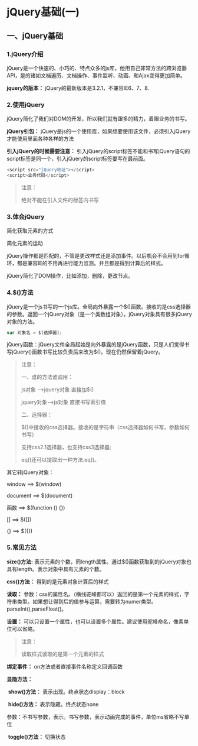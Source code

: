 # jQuery基础(一)

## 一、jQuery基础

### 1.jQuery介绍

jQuery是一个快速的、小巧的、特点众多的js库，他用自己非常方法的跨浏览器API，是的诸如文档遍历、文档操作、事件监听、动画、和Ajax变得更加简单。

**jquery的版本：** jQuery的最新版本是3.2.1，不兼容IE6、7、8.

### 2.使用jQuery

jQuery简化了我们对DOM的开发，所以我们就有跟多的精力，着眼业务的书写。

**jQuery引包：** jQuery是js的一个使用库，如果想要使用该文件，必须引入jQuery才能使用里面各种各样的方法

**引入jQuery的时候需要注意：** 引入jQuery的script标签不能和书写jQuery语句的script标签是同一个，引入jQuery的script标签要写在最前面。

```js
<script src="jQuery地址"></script>
<script>业务代码</script>
```

> 注意：
>
> 绝对不能在引入文件的标签内书写

### 3.体会jQuery

简化获取元素的方式

简化元素的运动

jQuery操作都是匹配的，不管是更改样式还是添加事件。以后机会不会用到for循环，都是兼容IE的不用再进行能力监测。并且都是得到计算后的样式。

jQuery简化了DOM操作，比如添加，删除，更改节点。

### 4.$()方法

jQuery是一个js书写的一个js库。全局向外暴露一个$()函数。接收的是css选择器的参数。返回一个jQuery对象（是一个类数组对象）。jQuery对象具有很多jQuery对象的方法。

```js
var 对象名 = $(选择器);
```

jQuery函数：jQuery文件全局起始是向外暴露的是jQuery函数，只是人们觉得书写jQuery()函数书写比较负责后来改为$()。现在仍然保留着jQuery。

> 注意：
>
> 一、谁的方法谁调用：
>
> js对象 -->jquery对象 直接加$()
>
> jquery对象-->js对象  直接书写索引值
>
> 二、选择器：
>
> $()中接收的css选择器。接收的是字符串（css选择器如何书写，参数如何书写）
>
> 支持css2.1选择器，也支持css3选择器;
>
> eq()还可以提取出一种方法.eq()。

其它转jQuery对象：

window ==> $(window)

document ==> $(document)

函数 ==> $(function () {})

[] ==> $([])

{} ==> $({})

### 5.常见方法

**size()方法:** 表示元素的个数，同length属性。通过$()函数获取到的jQuery对象也具有length。表示对象中具有元素的个数。



**css()方法：** 得到的是元素对象计算后的样式

**读取：** 参数：css的属性名。（横线驼峰都可以）返回的是第一个元素的样式，字符串类型。如果想让得到后的值参与运算，需要转为numer类型。parseInt(),parseFloat()。

**设置：** 可以只设置一个属性，也可以设置多个属性。建议使用驼峰命名，像素单位可以省略。

> 注意：
>
> 读取样式读取的是第一个元素的样式



**绑定事件：** on方法或者直接事件名称定义回调函数



**显隐方法：** 

​	**show()方法：** 表示出现。终点状态display：block

​	**hide()方法：** 表示隐藏。终点状态none

​	参数：不书写参数，表示。书写参数，表示动画完成的事件，单位ms省略不写单位

​	**toggle()方法：** 切换状态

